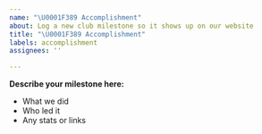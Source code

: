 ```yaml
---
name: "\U0001F389 Accomplishment"
about: Log a new club milestone so it shows up on our website
title: "\U0001F389 Accomplishment"
labels: accomplishment
assignees: ''

---
```


**Describe your milestone here:**
- What we did  
- Who led it  
- Any stats or links
